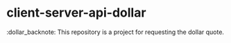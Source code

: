 # client-server-api-dollar
:dollar_backnote: This repository is a project for requesting the dollar quote.
